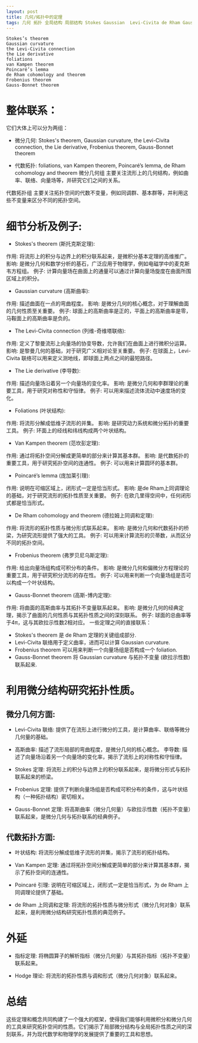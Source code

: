 ```yaml
---
layout: post
title: 几何/拓扑中的定理
tags: 几何 拓扑 全局结构 局部结构 Stokes Gaussian  Levi-Civita de Rham Gauss-Bonnet  Frobenius  van Kampen foliations
---  
```

```
Stokes’s theorem
Gaussian curvature
the Levi-Civita connection
the Lie derivative
foliations
van Kampen theorem
Poincaré’s lemma
de Rham cohomology and theorem
Frobenius theorem
Gauss-Bonnet theorem
```
# 整体联系：

它们大体上可以分为两组：

- 微分几何: Stokes's theorem, Gaussian curvature, the Levi-Civita connection, the Lie derivative, Frobenius theorem, Gauss-Bonnet theorem

- 代数拓扑: foliations, van Kampen theorem, Poincaré’s lemma, de Rham cohomology and theorem
微分几何组 主要关注流形上的几何结构，例如曲率、联络、向量场等，并研究它们之间的关系。

代数拓扑组 主要关注拓扑空间的代数不变量，例如同调群、基本群等，并利用这些不变量来区分不同的拓扑空间。

# 细节分析及例子:

- Stokes's theorem (斯托克斯定理):

作用: 将流形上的积分与边界上的积分联系起来，是微积分基本定理的高维推广。
影响: 是微分几何和数学分析的基石，广泛应用于物理学，例如电磁学中的麦克斯韦方程组。
例子: 计算向量场在曲面上的通量可以通过计算向量场旋度在曲面所围区域上的积分。

- Gaussian curvature (高斯曲率):

作用: 描述曲面在一点的弯曲程度。
影响: 是微分几何的核心概念，对于理解曲面的几何性质至关重要。
例子: 球面上的高斯曲率是正的，平面上的高斯曲率是零，马鞍面上的高斯曲率是负的。

- The Levi-Civita connection (列维-奇维塔联络):

作用: 定义了黎曼流形上向量场的协变导数，允许我们在曲面上进行微积分运算。
影响: 是黎曼几何的基础，对于研究广义相对论至关重要。
例子: 在球面上，Levi-Civita 联络可以用来定义测地线，即球面上两点之间的最短路径。

- The Lie derivative (李导数):

作用: 描述向量场沿着另一个向量场的变化率。
影响: 是微分几何和李群理论的重要工具，用于研究对称性和守恒律。
例子: 可以用来描述流体流动中速度场的变化。

- Foliations (叶状结构):

作用: 将流形分解成低维子流形的并集。
影响: 是研究动力系统和微分拓扑的重要工具。
例子: 环面上的经线和纬线构成两个叶状结构。

- Van Kampen theorem (范坎彭定理):

作用: 通过将拓扑空间分解成更简单的部分来计算其基本群。
影响: 是代数拓扑的重要工具，用于研究拓扑空间的连通性。
例子: 可以用来计算圆环的基本群。


- Poincaré’s lemma (庞加莱引理):

作用: 说明在可缩区域上，闭形式一定是恰当形式。
影响: 是de Rham上同调理论的基础，对于研究流形的拓扑性质至关重要。
例子: 在欧几里得空间中，任何闭形式都是恰当形式。


- De Rham cohomology and theorem (德拉姆上同调和定理):

作用: 将流形的拓扑性质与微分形式联系起来。
影响: 是微分几何和代数拓扑的桥梁，为研究流形提供了强大的工具。
例子: 可以用来计算流形的贝蒂数，从而区分不同的拓扑空间。


- Frobenius theorem (弗罗贝尼乌斯定理):

作用: 给出向量场组构成可积分布的条件。
影响: 是微分几何和偏微分方程理论的重要工具，用于研究积分流形的存在性。
例子: 可以用来判断一个向量场组是否可以构成一个叶状结构。


- Gauss-Bonnet theorem (高斯-博内定理):

作用: 将曲面的高斯曲率与其拓扑不变量联系起来。
影响: 是微分几何的经典定理，揭示了曲面的几何性质与其拓扑性质之间的深刻联系。
例子: 球面的总曲率等于4π，这与其欧拉示性数2相对应。
一些定理之间的直接联系：


- Stokes's theorem 是 de Rham 定理的关键组成部分.
- Levi-Civita 联络用于定义曲率，进而可以计算 Gaussian curvature.
- Frobenius theorem 可以用来判断一个向量场组是否构成一个 foliation.
- Gauss-Bonnet theorem 将 Gaussian curvature 与拓扑不变量 (欧拉示性数) 联系起来.

# 利用微分结构研究拓扑性质。


## 微分几何方面:

- Levi-Civita 联络: 提供了在流形上进行微分的工具，是计算曲率、联络等微分几何量的基础。

- 高斯曲率: 描述了流形局部的弯曲程度，是微分几何的核心概念。
李导数: 描述了向量场沿着另一个向量场的变化率，揭示了流形上的对称性和守恒律。

- Stokes 定理: 将流形上的积分与边界上的积分联系起来，是将微分形式与拓扑联系起来的桥梁。

- Frobenius 定理: 提供了判断向量场组是否构成可积分布的条件，这与叶状结构（一种拓扑结构）密切相关。

- Gauss-Bonnet 定理: 将高斯曲率（微分几何量）与欧拉示性数（拓扑不变量）联系起来，是微分几何与拓扑联系的经典例子。


## 代数拓扑方面:

- 叶状结构: 将流形分解成低维子流形的并集，揭示了流形的拓扑结构。

- Van Kampen 定理: 通过将拓扑空间分解成更简单的部分来计算其基本群，揭示了拓扑空间的连通性。

- Poincaré 引理: 说明在可缩区域上，闭形式一定是恰当形式，为 de Rham 上同调理论提供了基础。

- de Rham 上同调和定理: 将流形的拓扑性质与微分形式（微分几何对象）联系起来，是利用微分结构研究拓扑性质的典范例子。



# 外延

- 指标定理: 将椭圆算子的解析指标（微分几何量）与其拓扑指标（拓扑不变量）联系起来。

- Hodge 理论: 将流形的拓扑性质与调和形式（微分几何对象）联系起来。


# 总结 
这些定理和概念共同构建了一个强大的框架，使得我们能够利用微积分和微分几何的工具来研究拓扑空间的性质。它们揭示了局部微分结构与全局拓扑性质之间的深刻联系，并为现代数学和物理学的发展提供了重要的工具和思想。
